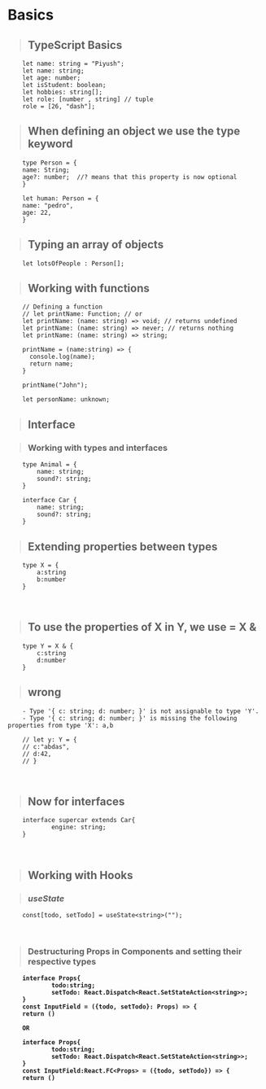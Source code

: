 # **Basics**

>## **TypeScript Basics**

        let name: string = "Piyush";
        let name: string;
        let age: number;
        let isStudent: boolean;
        let hobbies: string[];
        let role: [number , string] // tuple
        role = [26, "dash"];

>## **When defining an object we use the type keyword**

        type Person = {
        name: String;
        age?: number;  //? means that this property is now optional
        }

        let human: Person = {
        name: "pedro",
        age: 22,
        }

>## **Typing an array of objects**

        let lotsOfPeople : Person[];

>## **Working with functions**

        // Defining a function
        // let printName: Function; // or
        let printName: (name: string) => void; // returns undefined
        let printName: (name: string) => never; // returns nothing
        let printName: (name: string) => string;

        printName = (name:string) => {
          console.log(name);
          return name;
        }

        printName("John");

        let personName: unknown;

>## **Interface**

>### **Working with types and interfaces**

        type Animal = {
            name: string;
            sound?: string;
        }

        interface Car {
            name: string;
            sound?: string;
        }

> ## **Extending properties between types**

        type X = {
            a:string
            b:number
        }
<br>

> ## **To use the properties of X in Y, we use = X &**
        
        type Y = X & {
            c:string
            d:number
        }

> ## **wrong**

        - Type '{ c: string; d: number; }' is not assignable to type 'Y'.
        - Type '{ c: string; d: number; }' is missing the following properties from type 'X': a,b

        // let y: Y = {
        // c:"abdas",
        // d:42,
        // }
<br>

> ## **Now for interfaces**
        
        interface supercar extends Car{
                engine: string;
        }
<br>


> ## **Working with Hooks** 

> ### ***useState***

        const[todo, setTodo] = useState<string>("");

<br>

> ### <b>Destructuring Props in Components and setting their respective types<b> 

        interface Props{
                todo:string;
                setTodo: React.Dispatch<React.SetStateAction<string>>;
        }
        const InputField = ({todo, setTodo}: Props) => {
        return ()

        OR

        interface Props{
                todo:string;
                setTodo: React.Dispatch<React.SetStateAction<string>>;
        }
        const InputField:React.FC<Props> = ({todo, setTodo}) => {
        return ()

<br>
